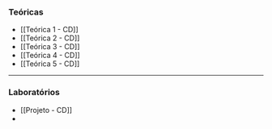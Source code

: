 
### Teóricas

- [[Teórica 1 - CD]]
- [[Teórica 2 - CD]]
- [[Teórica 3 - CD]]
- [[Teórica 4 - CD]]
- [[Teórica 5 - CD]]

---

### Laboratórios

- [[Projeto - CD]]
- 